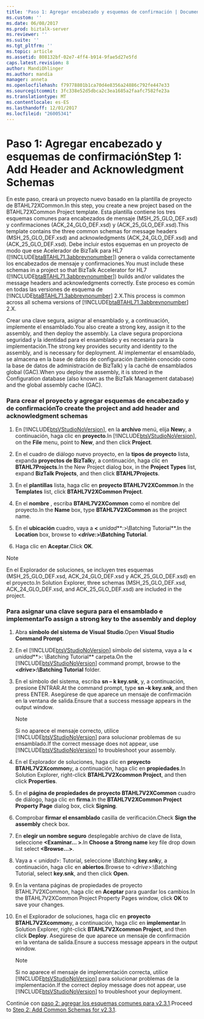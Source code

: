 ```yaml
---
title: 'Paso 1: Agregar encabezado y esquemas de confirmación | Documentos de Microsoft'
ms.custom: ''
ms.date: 06/08/2017
ms.prod: biztalk-server
ms.reviewer: ''
ms.suite: ''
ms.tgt_pltfrm: ''
ms.topic: article
ms.assetid: 808132bf-02e7-4ff4-b914-9fae5d27e5fd
caps.latest.revision: 8
author: MandiOhlinger
ms.author: mandia
manager: anneta
ms.openlocfilehash: f79778801b1ca70d4e8356a24886c792fe447e33
ms.sourcegitcommit: 3fc338e52d5dbca2c3ea1685a2faafc7582fe23a
ms.translationtype: MT
ms.contentlocale: es-ES
ms.lasthandoff: 12/01/2017
ms.locfileid: "26005341"
---
```

# <a name="step-1-add-header-and-acknowledgment-schemas"></a><span data-ttu-id="6031c-102">Paso 1: Agregar encabezado y esquemas de confirmación</span><span class="sxs-lookup"><span data-stu-id="6031c-102">Step 1: Add Header and Acknowledgment Schemas</span></span>
<span data-ttu-id="6031c-103">En este paso, creará un proyecto nuevo basado en la plantilla de proyecto de BTAHL72XCommon.</span><span class="sxs-lookup"><span data-stu-id="6031c-103">In this step, you create a new project based on the BTAHL72XCommon Project template.</span></span> <span data-ttu-id="6031c-104">Esta plantilla contiene los tres esquemas comunes para encabezados de mensaje (MSH_25_GLO_DEF.xsd) y confirmaciones (ACK_24_GLO_DEF.xsd) y (ACK_25_GLO_DEF.xsd).</span><span class="sxs-lookup"><span data-stu-id="6031c-104">This template contains the three common schemas for message headers (MSH_25_GLO_DEF.xsd) and acknowledgments (ACK_24_GLO_DEF.xsd) and (ACK_25_GLO_DEF.xsd).</span></span> <span data-ttu-id="6031c-105">Debe incluir estos esquemas en un proyecto de modo que ese Acelerador de BizTalk para HL7 ([!INCLUDE[btaBTAHL71.3abbrevnonumber](../../includes/btabtahl71-3abbrevnonumber-md.md)]) genera o valida correctamente los encabezados de mensaje y confirmaciones.</span><span class="sxs-lookup"><span data-stu-id="6031c-105">You must include these schemas in a project so that BizTalk Accelerator for HL7 ([!INCLUDE[btaBTAHL71.3abbrevnonumber](../../includes/btabtahl71-3abbrevnonumber-md.md)]) builds and/or validates the message headers and acknowledgments correctly.</span></span> <span data-ttu-id="6031c-106">Este proceso es común en todas las versiones de esquema de [!INCLUDE[btaBTAHL71.3abbrevnonumber](../../includes/btabtahl71-3abbrevnonumber-md.md)] 2.X.</span><span class="sxs-lookup"><span data-stu-id="6031c-106">This process is common across all schema versions of [!INCLUDE[btaBTAHL71.3abbrevnonumber](../../includes/btabtahl71-3abbrevnonumber-md.md)] 2.X.</span></span>  
  
 <span data-ttu-id="6031c-107">Crear una clave segura, asignar al ensamblado y, a continuación, implemente el ensamblado.</span><span class="sxs-lookup"><span data-stu-id="6031c-107">You also create a strong key, assign it to the assembly, and then deploy the assembly.</span></span> <span data-ttu-id="6031c-108">La clave segura proporciona seguridad y la identidad para el ensamblado y es necesaria para la implementación.</span><span class="sxs-lookup"><span data-stu-id="6031c-108">The strong key provides security and identity to the assembly, and is necessary for deployment.</span></span> <span data-ttu-id="6031c-109">Al implementar el ensamblado, se almacena en la base de datos de configuración (también conocido como la base de datos de administración de BizTalk) y la caché de ensamblados global (GAC).</span><span class="sxs-lookup"><span data-stu-id="6031c-109">When you deploy the assembly, it is stored in the Configuration database (also known as the BizTalk Management database) and the global assembly cache (GAC).</span></span>  
  
### <a name="to-create-the-project-and-add-header-and-acknowledgment-schemas"></a><span data-ttu-id="6031c-110">Para crear el proyecto y agregar esquemas de encabezado y de confirmación</span><span class="sxs-lookup"><span data-stu-id="6031c-110">To create the project and add header and acknowledgment schemas</span></span>  
  
1.  <span data-ttu-id="6031c-111">En [!INCLUDE[btsVStudioNoVersion](../../includes/btsvstudionoversion-md.md)], en la **archivo** menú, elija **New**y, a continuación, haga clic en **proyecto**.</span><span class="sxs-lookup"><span data-stu-id="6031c-111">In [!INCLUDE[btsVStudioNoVersion](../../includes/btsvstudionoversion-md.md)], on the **File** menu, point to **New**, and then click **Project**.</span></span>  
  
2.  <span data-ttu-id="6031c-112">En el cuadro de diálogo nuevo proyecto, en la **tipos de proyecto** lista, expanda **proyectos de BizTalk**y, a continuación, haga clic en **BTAHL7Projects**.</span><span class="sxs-lookup"><span data-stu-id="6031c-112">In the New Project dialog box, in the **Project Types** list, expand **BizTalk Projects**, and then click **BTAHL7Projects**.</span></span>  
  
3.  <span data-ttu-id="6031c-113">En el **plantillas** lista, haga clic en **proyecto BTAHL7V2XCommon**.</span><span class="sxs-lookup"><span data-stu-id="6031c-113">In the **Templates** list, click **BTAHL7V2XCommon Project**.</span></span>  
  
4.  <span data-ttu-id="6031c-114">En el **nombre** , escriba **BTAHL7V2XCommon** como el nombre del proyecto.</span><span class="sxs-lookup"><span data-stu-id="6031c-114">In the **Name** box, type **BTAHL7V2XCommon** as the project name.</span></span>  
  
5.  <span data-ttu-id="6031c-115">En el **ubicación** cuadro, vaya a  **\<**  *unidad***:\>\Batching Tutorial**.</span><span class="sxs-lookup"><span data-stu-id="6031c-115">In the **Location** box, browse to **\<***drive***:\>\Batching Tutorial**.</span></span>  
  
6.  <span data-ttu-id="6031c-116">Haga clic en **Aceptar**.</span><span class="sxs-lookup"><span data-stu-id="6031c-116">Click **OK**.</span></span>  
  
> [!NOTE]
>  <span data-ttu-id="6031c-117">En el Explorador de soluciones, se incluyen tres esquemas (MSH_25_GLO_DEF.xsd, ACK_24_GLO_DEF.xsd y ACK_25_GLO_DEF.xsd) en el proyecto.</span><span class="sxs-lookup"><span data-stu-id="6031c-117">In Solution Explorer, three schemas (MSH_25_GLO_DEF.xsd, ACK_24_GLO_DEF.xsd, and ACK_25_GLO_DEF.xsd) are included in the project.</span></span>  
  
### <a name="to-assign-a-strong-key-to-the-assembly-and-deploy"></a><span data-ttu-id="6031c-118">Para asignar una clave segura para el ensamblado e implementar</span><span class="sxs-lookup"><span data-stu-id="6031c-118">To assign a strong key to the assembly and deploy</span></span>  
  
1.  <span data-ttu-id="6031c-119">Abra **símbolo del sistema de Visual Studio**.</span><span class="sxs-lookup"><span data-stu-id="6031c-119">Open **Visual Studio Command Prompt**.</span></span>  
  
2.  <span data-ttu-id="6031c-120">En el [!INCLUDE[btsVStudioNoVersion](../../includes/btsvstudionoversion-md.md)] símbolo del sistema, vaya a la  **\<**  *unidad***\>: \Batching Tutorial** carpeta.</span><span class="sxs-lookup"><span data-stu-id="6031c-120">On the [!INCLUDE[btsVStudioNoVersion](../../includes/btsvstudionoversion-md.md)] command prompt, browse to the **\<***drive***\>:\Batching Tutorial** folder.</span></span>  
  
3.  <span data-ttu-id="6031c-121">En el símbolo del sistema, escriba **sn – k key.snk**, y, a continuación, presione ENTRAR.</span><span class="sxs-lookup"><span data-stu-id="6031c-121">At the command prompt, type **sn –k key.snk**, and then press ENTER.</span></span> <span data-ttu-id="6031c-122">Asegúrese de que aparece un mensaje de confirmación en la ventana de salida.</span><span class="sxs-lookup"><span data-stu-id="6031c-122">Ensure that a success message appears in the output window.</span></span>  
  
    > [!NOTE]
    >  <span data-ttu-id="6031c-123">Si no aparece el mensaje correcto, utilice [!INCLUDE[btsVStudioNoVersion](../../includes/btsvstudionoversion-md.md)] para solucionar problemas de su ensamblado.</span><span class="sxs-lookup"><span data-stu-id="6031c-123">If the correct message does not appear, use [!INCLUDE[btsVStudioNoVersion](../../includes/btsvstudionoversion-md.md)] to troubleshoot your assembly.</span></span>  
  
4.  <span data-ttu-id="6031c-124">En el Explorador de soluciones, haga clic en **proyecto BTAHL7V2Xcommon**y, a continuación, haga clic en **propiedades**.</span><span class="sxs-lookup"><span data-stu-id="6031c-124">In Solution Explorer, right-click **BTAHL7V2Xcommon Project**, and then click **Properties**.</span></span>  
  
5.  <span data-ttu-id="6031c-125">En el **página de propiedades de proyecto BTAHL7V2XCommon** cuadro de diálogo, haga clic en **firma**.</span><span class="sxs-lookup"><span data-stu-id="6031c-125">In the **BTAHL7V2XCommon Project Property Page** dialog box, click **Signing**.</span></span>  
  
6.  <span data-ttu-id="6031c-126">Comprobar **firmar el ensamblado** casilla de verificación.</span><span class="sxs-lookup"><span data-stu-id="6031c-126">Check **Sign the assembly** check box.</span></span>  
  
7.  <span data-ttu-id="6031c-127">En **elegir un nombre seguro** desplegable archivo de clave de lista, seleccione  **\<Examinar... \>**.</span><span class="sxs-lookup"><span data-stu-id="6031c-127">In **Choose a Strong name** key file drop down list select **\<Browse…\>**.</span></span>  
  
8.  <span data-ttu-id="6031c-128">Vaya a \< *unidad*\>: Tutorial, seleccione \Batching **key.snk**y, a continuación, haga clic en **abiertos**.</span><span class="sxs-lookup"><span data-stu-id="6031c-128">Browse to \<*drive*\>:\Batching Tutorial, select **key.snk**, and then click **Open**.</span></span>  
  
9. <span data-ttu-id="6031c-129">En la ventana páginas de propiedades de proyecto BTAHL7V2XCommon, haga clic en **Aceptar** para guardar los cambios.</span><span class="sxs-lookup"><span data-stu-id="6031c-129">In the BTAHL7V2XCommon Project Property Pages window, click **OK** to save your changes.</span></span>  
  
10. <span data-ttu-id="6031c-130">En el Explorador de soluciones, haga clic en **proyecto BTAHL7V2Xcommon**y, a continuación, haga clic en **implementar**.</span><span class="sxs-lookup"><span data-stu-id="6031c-130">In Solution Explorer, right-click **BTAHL7V2Xcommon Project**, and then click **Deploy**.</span></span> <span data-ttu-id="6031c-131">Asegúrese de que aparece un mensaje de confirmación en la ventana de salida.</span><span class="sxs-lookup"><span data-stu-id="6031c-131">Ensure a success message appears in the output window.</span></span>  
  
    > [!NOTE]
    >  <span data-ttu-id="6031c-132">Si no aparece el mensaje de implementación correcta, utilice [!INCLUDE[btsVStudioNoVersion](../../includes/btsvstudionoversion-md.md)] para solucionar problemas de la implementación.</span><span class="sxs-lookup"><span data-stu-id="6031c-132">If the correct deploy message does not appear, use [!INCLUDE[btsVStudioNoVersion](../../includes/btsvstudionoversion-md.md)] to troubleshoot your deployment.</span></span>  
  
 <span data-ttu-id="6031c-133">Continúe con [paso 2: agregar los esquemas comunes para v2.3.1](../../adapters-and-accelerators/accelerator-hl7/step-2-add-common-schemas-for-v2-3-1.md).</span><span class="sxs-lookup"><span data-stu-id="6031c-133">Proceed to [Step 2: Add Common Schemas for v2.3.1](../../adapters-and-accelerators/accelerator-hl7/step-2-add-common-schemas-for-v2-3-1.md).</span></span>
